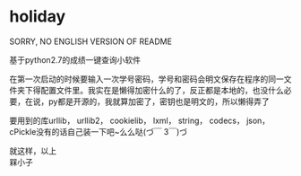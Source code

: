 # holiday

SORRY, NO ENGLISH VERSION OF README

基于python2.7的成绩一键查询小软件   

在第一次启动的时候要输入一次学号密码，学号和密码会明文保存在程序的同一文件夹下得配置文件里。我实在是懒得加密什么的了，反正都是本地的，也没什么必要，在说，py都是开源的，我就算加密了，密钥也是明文的，所以懒得弄了   


要用到的库urllib， urllib2， cookielib， lxml， string， codecs， json， cPickle没有的话自己装一下吧~么么哒(づ￣ 3￣)づ   

就这样，以上   
槑小子   